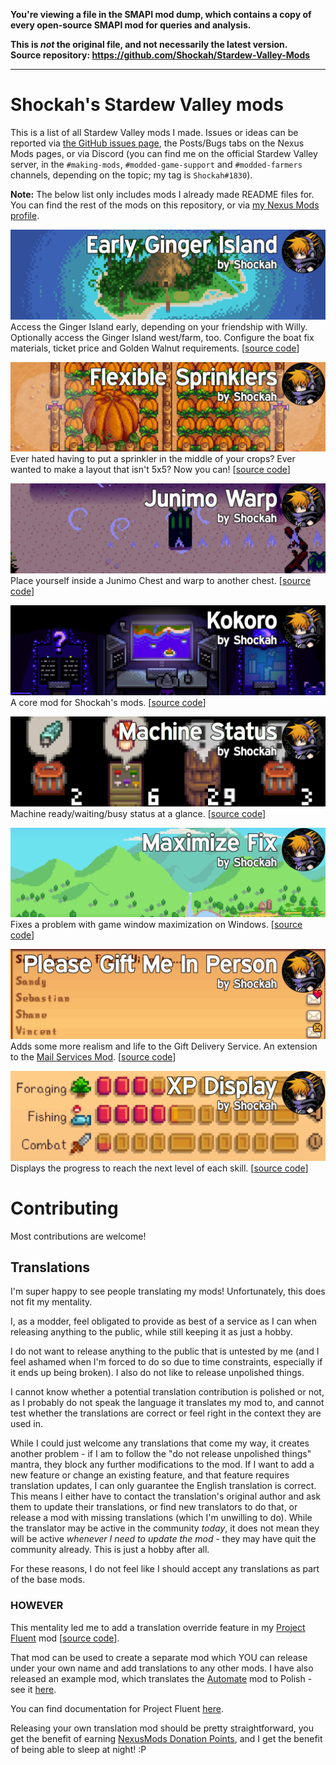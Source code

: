**You're viewing a file in the SMAPI mod dump, which contains a copy of every open-source SMAPI mod
for queries and analysis.**

**This is _not_ the original file, and not necessarily the latest version.**  
**Source repository: https://github.com/Shockah/Stardew-Valley-Mods**

----

# Shockah's Stardew Valley mods

This is a list of all Stardew Valley mods I made. Issues or ideas can be reported via [the GitHub issues page](issues), the Posts/Bugs tabs on the Nexus Mods pages, or via Discord (you can find me on the official Stardew Valley server, in the `#making-mods`, `#modded-game-support` and `#modded-farmers` channels, depending on the topic; my tag is `Shockah#1830`).

**Note:** The below list only includes mods I already made README files for. You can find the rest of the mods on this repository, or via [my Nexus Mods profile](https://www.nexusmods.com/users/133612513?tab=user+files).

[![Flexible Sprinklers](EarlyGingerIsland/Header.png)](https://www.nexusmods.com/stardewvalley/mods/13885)
Access the Ginger Island early, depending on your friendship with Willy. Optionally access the Ginger Island west/farm, too. Configure the boat fix materials, ticket price and Golden Walnut requirements.
\[[source code](EarlyGingerIsland)]

[![Flexible Sprinklers](FlexibleSprinklers/Header.png)](https://www.nexusmods.com/stardewvalley/mods/10931)
Ever hated having to put a sprinkler in the middle of your crops? Ever wanted to make a layout that isn't 5x5? Now you can!
\[[source code](FlexibleSprinklers)]

[![Junimo Warp](JunimoWarp/Header.png)](https://www.nexusmods.com/stardewvalley/mods/15676)
Place yourself inside a Junimo Chest and warp to another chest.
\[[source code](JunimoWarp)]

[![Kokoro](Kokoro/Header.png)](https://www.nexusmods.com/stardewvalley/mods/15682)
A core mod for Shockah's mods.
\[[source code](Kokoro)]

[![Machine Status](MachineStatus/Header.png)](https://www.nexusmods.com/stardewvalley/mods/11177)
Machine ready/waiting/busy status at a glance.
\[[source code](MachineStatus)]

[![Maximize Fix](MaximizeFix/Header.png)](https://www.nexusmods.com/stardewvalley/mods/16099)
Fixes a problem with game window maximization on Windows.
\[[source code](MaximizeFix)]

[![Please Gift Me In Person](PleaseGiftMeInPerson/Header.png)](https://www.nexusmods.com/stardewvalley/mods/11217)
Adds some more realism and life to the Gift Delivery Service. An extension to the [Mail Services Mod](https://www.nexusmods.com/stardewvalley/mods/7842).
\[[source code](PleaseGiftMeInPerson)]

[![XP Display](XPDisplay/Header.png)](https://www.nexusmods.com/stardewvalley/mods/11089)
Displays the progress to reach the next level of each skill. 
\[[source code](XPDisplay)]

# Contributing

Most contributions are welcome!

## Translations

I'm super happy to see people translating my mods! Unfortunately, this does not fit my mentality.

I, as a modder, feel obligated to provide as best of a service as I can when releasing anything to the public, while still keeping it as just a hobby.

I do not want to release anything to the public that is untested by me (and I feel ashamed when I'm forced to do so due to time constraints, especially if it ends up being broken). I also do not like to release unpolished things.

I cannot know whether a potential translation contribution is polished or not, as I probably do not speak the language it translates my mod to, and cannot test whether the translations are correct or feel right in the context they are used in.

While I could just welcome any translations that come my way, it creates another problem - if I am to follow the "do not release unpolished things" mantra, they block any further modifications to the mod. If I want to add a new feature or change an existing feature, and that feature requires translation updates, I can only guarantee the English translation is correct. This means I either have to contact the translation's original author and ask them to update their translations, or find new translators to do that, or release a mod with missing translations (which I'm unwilling to do). While the translator may be active in the community *today*, it does not mean they will be active *whenever I need to update the mod* - they may have quit the community already. This is just a hobby after all.

For these reasons, I do not feel like I should accept any translations as part of the base mods.

### HOWEVER

This mentality led me to add a translation override feature in my [Project Fluent](https://www.nexusmods.com/stardewvalley/mods/12638) mod \[[source code](ProjectFluent)].

That mod can be used to create a separate mod which YOU can release under your own name and add translations to any other mods. I have also released an example mod, which translates the [Automate](https://www.nexusmods.com/stardewvalley/mods/1063) mod to Polish - see it [here](https://www.nexusmods.com/stardewvalley/mods/12639).

You can find documentation for Project Fluent [here](https://hackmd.io/@Shockah/H1q8H-mcc).

Releasing your own translation mod should be pretty straightforward, you get the benefit of earning [NexusMods Donation Points](https://www.nexusmods.com/about/donation-points/), and I get the benefit of being able to sleep at night! :P